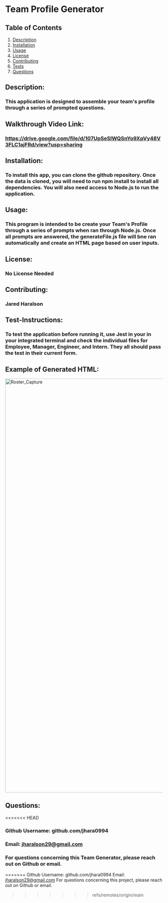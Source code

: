 # Team Profile Generator

## Table of Contents

1.  [Description](#description)
2.  [Installation](#installation)
3.  [Usage](#usage)
4.  [License](#license)
5.  [Contributing](#contributing)
6.  [Tests](#test-instructions)
7.  [Questions](#questions)
## Description:
### This application is designed to assemble your team's profile through a series of prompted questions.

## Walkthrough Video Link:
### https://drive.google.com/file/d/107UpSeSIWQSnYo9XpVy48V3FLC1ajFRd/view?usp=sharing
## Installation:
### To install this app, you can clone the github repository. Once the data is cloned, you will need to run npm install to install all dependencies. You will also need access to Node.js to run the application.
## Usage:
### This program is intended to be create your Team's Profile through a series of prompts when ran through Node.js. Once all prompts are answered, the generateFile.js file will bne ran automatically and create an HTML page based on user inputs.
## License:
### No License Needed
## Contributing:
### Jared Haralson
## Test-Instructions:
### To test the application before running it, use Jest in your in your integrated terminal and check  the individual files for Employee, Manager, Engineer, and Intern. They all should pass the test in their current form. 

## Example of Generated HTML:
<img width="1323" alt="Roster_Capture" src="https://user-images.githubusercontent.com/92455472/149647929-466ab4c5-6c80-4cd1-adc9-cb5d399b4c07.png">

## Questions:
<<<<<<< HEAD
### Github Username: github.com/jhara0994
### Email: jharalson29@gmail.com
### For questions concerning this Team Generator, please reach out on Github or email.
=======
Github Username: github.com/jhara0994
Email: jharalson29@gmail.com
For questions concerning this project, please reach out on Github or email.
>>>>>>> refs/remotes/origin/main
